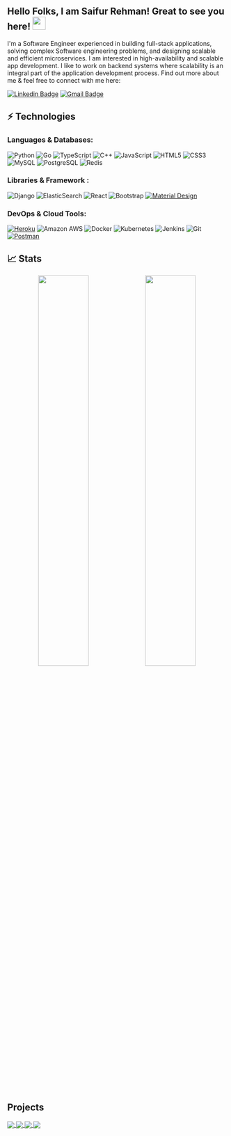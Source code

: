 ## Hello Folks, I am Saifur Rehman! Great to see you here! <img src="https://raw.githubusercontent.com/aemmadi/aemmadi/master/wave.gif" width="30px">

I'm a Software Engineer experienced in building full-stack applications, solving complex Software engineering problems, and designing scalable and efficient microservices. I am interested in high-availability and scalable app development. I like to work on backend systems where scalability is an integral part of the application development process. Find out more about me & feel free to connect with me here:

[![Linkedin Badge](https://img.shields.io/badge/-saifurrahman-blue?style=flat-square&logo=Linkedin&logoColor=white&link=https://www.linkedin.com/in/saifu0/)](https://www.linkedin.com/in/saifu0/)
[![Gmail Badge](https://img.shields.io/badge/-saifurrahmankhankhan@gmail.com-c14438?style=flat-square&logo=Gmail&logoColor=white&link=mailto:saifurrahmankhankhan@gmail.com)](mailto:saifurrahmankhankhan@gmail.com)




## ⚡ Technologies

### Languages & Databases:
![Python](https://img.shields.io/badge/-Python-black?style=flat-square&logo=Python)
![Go](https://img.shields.io/badge/-Go-E34A86?style=flat-square&logo=go)
![TypeScript](https://img.shields.io/badge/-TypeScript-007ACC?style=flat-square&logo=typescript)
![C++](https://img.shields.io/badge/-C++-00599C?style=flat-square&logo=c)
![JavaScript](https://img.shields.io/badge/-JavaScript-black?style=flat-square&logo=javascript)
![HTML5](https://img.shields.io/badge/-HTML5-E34F26?style=flat-square&logo=html5&logoColor=white)
![CSS3](https://img.shields.io/badge/-CSS3-1572B6?style=flat-square&logo=css3)
![MySQL](https://img.shields.io/badge/-MySQL-black?style=flat-square&logo=mysql)
![PostgreSQL](https://img.shields.io/badge/-PostgreSQL-black?style=flat-square&logo=PostgreSQL)
![Redis](https://img.shields.io/badge/-Redis-black?style=flat-square&logo=redis)


### Libraries & Framework :

![Django](https://img.shields.io/badge/-Django-black?style=flat-square&logo=django)
![ElasticSearch](https://img.shields.io/badge/-ElasticSearch-005571?style=flat-square&logo=elasticsearch)
![React](https://img.shields.io/badge/-React-black?style=flat-square&logo=react)
![Bootstrap](https://img.shields.io/badge/-Bootstrap-563D7C?style=flat-square&logo=bootstrap)
<a href="#"><img alt="Material Design" src="https://img.shields.io/badge/Material%20Design%20-%230081CB.svg?logo=material-design&logoColor=white"></a>



### DevOps & Cloud Tools:

<a href="#"><img alt="Heroku" src="https://img.shields.io/badge/Heroku%20-%23430098.svg?logo=heroku&logoColor=white"></a>
![Amazon AWS](https://img.shields.io/badge/Amazon%20AWS-232F3E?style=flat-square&logo=amazon-aws)
![Docker](https://img.shields.io/badge/-Docker-black?style=flat-square&logo=docker)
![Kubernetes](https://img.shields.io/badge/-Kubernetes-black?style=flat-square&logo=kubernetes)
![Jenkins](https://img.shields.io/badge/-Jenkins-black?style=flat-square&logo=jenkins)
![Git](https://img.shields.io/badge/-Git-black?style=flat-square&logo=git)
<a href="#"><img alt="Postman" src="https://img.shields.io/badge/Postman-FF6C37?logo=postman&logoColor=white"></a>


## 📈 Stats

<p align="center">
  <img width="48%" src="https://github-readme-stats.vercel.app/api?username=Saifu0&show_icons=true&theme=tokyonight" />
  <img width="48%" src="https://github-readme-streak-stats.herokuapp.com/?user=Saifu0&theme=tokyonight" />
</p>

## Projects

<a href="https://github.com/Saifu0/trackify-backend">
  <img align="center" src="https://github-readme-stats.vercel.app/api/pin/?username=Saifu0&repo=trackify-backend&title_color=ffffff&text_color=c9cacc&icon_color=2bbc8a&bg_color=1d1f21" />
  
 <a href="https://github.com/Saifu0/product-service-api">
  <img align="center" src="https://github-readme-stats.vercel.app/api/pin/?username=Saifu0&repo=product-service-api&title_color=ffffff&text_color=c9cacc&icon_color=2bbc8a&bg_color=1d1f21" />
   
  <a href="https://github.com/Saifu0/user-service-api">
  <img align="center" src="https://github-readme-stats.vercel.app/api/pin/?username=Saifu0&repo=user-service-api&title_color=ffffff&text_color=c9cacc&icon_color=2bbc8a&bg_color=1d1f21" />

<a href="https://github.com/Saifu0/ml-visualizer">
  <img align="center" src="https://github-readme-stats.vercel.app/api/pin/?username=Saifu0&repo=ml-visualizer&title_color=ffffff&text_color=c9cacc&icon_color=2bbc8a&bg_color=1d1f21" />
</a>

  


